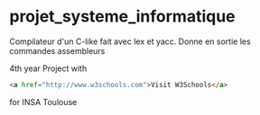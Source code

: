 # projet_systeme_informatique
Compilateur d'un C-like fait avec lex et yacc. Donne en sortie les commandes assembleurs

4th year Project with 
```html 
<a href="http://www.w3schools.com">Visit W3Schools</a>
```
for INSA Toulouse
